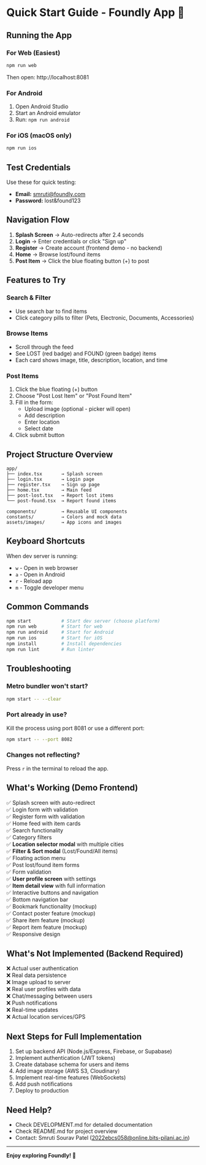 # Quick Start Guide - Foundly App 🚀

## Running the App

### For Web (Easiest)
```bash
npm run web
```
Then open: http://localhost:8081

### For Android
1. Open Android Studio
2. Start an Android emulator
3. Run: `npm run android`

### For iOS (macOS only)
```bash
npm run ios
```

## Test Credentials

Use these for quick testing:
- **Email:** smruti@foundly.com
- **Password:** lost&found123

## Navigation Flow

1. **Splash Screen** → Auto-redirects after 2.4 seconds
2. **Login** → Enter credentials or click "Sign up"
3. **Register** → Create account (frontend demo - no backend)
4. **Home** → Browse lost/found items
5. **Post Item** → Click the blue floating button (+) to post

## Features to Try

### Search & Filter
- Use search bar to find items
- Click category pills to filter (Pets, Electronic, Documents, Accessories)

### Browse Items
- Scroll through the feed
- See LOST (red badge) and FOUND (green badge) items
- Each card shows image, title, description, location, and time

### Post Items
1. Click the blue floating (+) button
2. Choose "Post Lost Item" or "Post Found Item"
3. Fill in the form:
   - Upload image (optional - picker will open)
   - Add description
   - Enter location
   - Select date
4. Click submit button

## Project Structure Overview

```
app/
├── index.tsx       → Splash screen
├── login.tsx       → Login page
├── register.tsx    → Sign up page
├── home.tsx        → Main feed
├── post-lost.tsx   → Report lost items
└── post-found.tsx  → Report found items

components/         → Reusable UI components
constants/          → Colors and mock data
assets/images/      → App icons and images
```

## Keyboard Shortcuts

When dev server is running:
- `w` - Open in web browser
- `a` - Open in Android
- `r` - Reload app
- `m` - Toggle developer menu

## Common Commands

```bash
npm start           # Start dev server (choose platform)
npm run web         # Start for web
npm run android     # Start for Android
npm run ios         # Start for iOS
npm install         # Install dependencies
npm run lint        # Run linter
```

## Troubleshooting

### Metro bundler won't start?
```bash
npm start -- --clear
```

### Port already in use?
Kill the process using port 8081 or use a different port:
```bash
npm start -- --port 8082
```

### Changes not reflecting?
Press `r` in the terminal to reload the app.

## What's Working (Demo Frontend)

✅ Splash screen with auto-redirect  
✅ Login form with validation  
✅ Register form with validation  
✅ Home feed with item cards  
✅ Search functionality  
✅ Category filters  
✅ **Location selector modal** with multiple cities  
✅ **Filter & Sort modal** (Lost/Found/All items)  
✅ Floating action menu  
✅ Post lost/found item forms  
✅ Form validation  
✅ **User profile screen** with settings  
✅ **Item detail view** with full information  
✅ Interactive buttons and navigation  
✅ Bottom navigation bar  
✅ Bookmark functionality (mockup)  
✅ Contact poster feature (mockup)  
✅ Share item feature (mockup)  
✅ Report item feature (mockup)  
✅ Responsive design  

## What's Not Implemented (Backend Required)

❌ Actual user authentication  
❌ Real data persistence  
❌ Image upload to server  
❌ Real user profiles with data  
❌ Chat/messaging between users  
❌ Push notifications  
❌ Real-time updates  
❌ Actual location services/GPS  

## Next Steps for Full Implementation

1. Set up backend API (Node.js/Express, Firebase, or Supabase)
2. Implement authentication (JWT tokens)
3. Create database schema for users and items
4. Add image storage (AWS S3, Cloudinary)
5. Implement real-time features (WebSockets)
6. Add push notifications
7. Deploy to production

## Need Help?

- Check DEVELOPMENT.md for detailed documentation
- Check README.md for project overview
- Contact: Smruti Sourav Patel (2022ebcs058@online.bits-pilani.ac.in)

---

**Enjoy exploring Foundly! 🎉**

